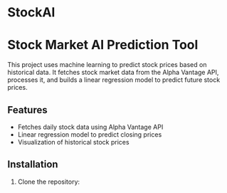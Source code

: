 # StockAI
# Stock Market AI Prediction Tool

This project uses machine learning to predict stock prices based on historical data. It fetches stock market data from the Alpha Vantage API, processes it, and builds a linear regression model to predict future stock prices.

## Features
- Fetches daily stock data using Alpha Vantage API
- Linear regression model to predict closing prices
- Visualization of historical stock prices

## Installation
1. Clone the repository:
